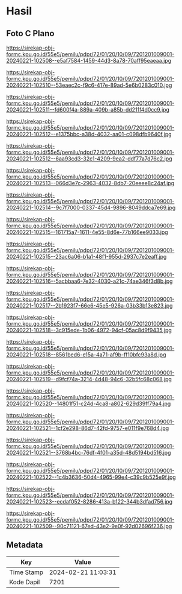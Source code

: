 # Hasil

## Foto C Plano

https://sirekap-obj-formc.kpu.go.id/55e5/pemilu/pdpr/72/01/20/10/09/7201201009001-20240221-102508--e5af7584-1459-44d3-8a78-70aff95eaeaa.jpg

https://sirekap-obj-formc.kpu.go.id/55e5/pemilu/pdpr/72/01/20/10/09/7201201009001-20240221-102510--53eaec2c-f9c6-417e-89ad-5e6b0283c010.jpg

https://sirekap-obj-formc.kpu.go.id/55e5/pemilu/pdpr/72/01/20/10/09/7201201009001-20240221-102511--fd600f4a-889a-409b-a85b-dd211f4d0cc9.jpg

https://sirekap-obj-formc.kpu.go.id/55e5/pemilu/pdpr/72/01/20/10/09/7201201009001-20240221-102512--e1375bbc-a38d-4032-aa01-c098dfb9640f.jpg

https://sirekap-obj-formc.kpu.go.id/55e5/pemilu/pdpr/72/01/20/10/09/7201201009001-20240221-102512--6aa93cd3-32c1-4209-9ea2-ddf77a7d76c2.jpg

https://sirekap-obj-formc.kpu.go.id/55e5/pemilu/pdpr/72/01/20/10/09/7201201009001-20240221-102513--066d3e7c-2963-4032-8db7-20eeee8c24af.jpg

https://sirekap-obj-formc.kpu.go.id/55e5/pemilu/pdpr/72/01/20/10/09/7201201009001-20240221-102514--9c7f7000-0337-45d4-9896-8049ddca7e69.jpg

https://sirekap-obj-formc.kpu.go.id/55e5/pemilu/pdpr/72/01/20/10/09/7201201009001-20240221-102515--161715a7-1611-4e55-8d6e-77b166ee9033.jpg

https://sirekap-obj-formc.kpu.go.id/55e5/pemilu/pdpr/72/01/20/10/09/7201201009001-20240221-102515--23ac6a06-b1a1-48f1-955d-2937c7e2eaff.jpg

https://sirekap-obj-formc.kpu.go.id/55e5/pemilu/pdpr/72/01/20/10/09/7201201009001-20240221-102516--5acbbaa6-7e32-4030-a21c-74ae346f3d8b.jpg

https://sirekap-obj-formc.kpu.go.id/55e5/pemilu/pdpr/72/01/20/10/09/7201201009001-20240221-102517--2b1923f7-66e6-45e5-926a-03b33b13e823.jpg

https://sirekap-obj-formc.kpu.go.id/55e5/pemilu/pdpr/72/01/20/10/09/7201201009001-20240221-102518--3c915ede-1b06-4972-94cf-05ac8d9f9435.jpg

https://sirekap-obj-formc.kpu.go.id/55e5/pemilu/pdpr/72/01/20/10/09/7201201009001-20240221-102518--8561bed6-e15a-4a71-af9b-ff10bfc93a8d.jpg

https://sirekap-obj-formc.kpu.go.id/55e5/pemilu/pdpr/72/01/20/10/09/7201201009001-20240221-102519--d9fcf74a-3214-4d48-94c6-32b5fc68c068.jpg

https://sirekap-obj-formc.kpu.go.id/55e5/pemilu/pdpr/72/01/20/10/09/7201201009001-20240221-102520--14801f51-c24d-4ca8-a802-629d39ff79a4.jpg

https://sirekap-obj-formc.kpu.go.id/55e5/pemilu/pdpr/72/01/20/10/09/7201201009001-20240221-102521--1cf2e298-86d7-42fd-9757-e011f9e768d4.jpg

https://sirekap-obj-formc.kpu.go.id/55e5/pemilu/pdpr/72/01/20/10/09/7201201009001-20240221-102521--3768b4bc-76df-4f01-a35d-48d5194bd516.jpg

https://sirekap-obj-formc.kpu.go.id/55e5/pemilu/pdpr/72/01/20/10/09/7201201009001-20240221-102522--1c4b3636-50d4-4965-99e4-c39c9b525e9f.jpg

https://sirekap-obj-formc.kpu.go.id/55e5/pemilu/pdpr/72/01/20/10/09/7201201009001-20240221-102523--ecdaf052-8286-413a-b122-344b3dfad756.jpg

https://sirekap-obj-formc.kpu.go.id/55e5/pemilu/pdpr/72/01/20/10/09/7201201009001-20240221-102509--90c71121-67ed-43e2-9e0f-92d02696f236.jpg


## Metadata

| Key        | Value               |
| ---------- | ------------------- |
| Time Stamp | 2024-02-21 11:03:31 |
| Kode Dapil | 7201                |



